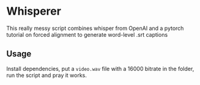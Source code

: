 # Whisperer

This really messy script combines whisper from OpenAI and a pytorch tutorial on forced alignment to generate word-level .srt captions

## Usage

Install dependencies, put a `video.wav` file with a 16000 bitrate in the folder, run the script and pray it works.

